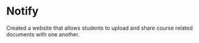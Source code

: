 # Notify
Created a website that allows students to upload and share course related documents with one another.
